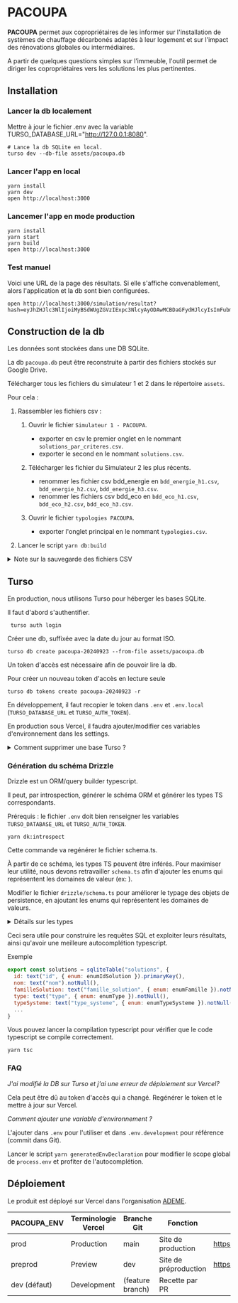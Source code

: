 # PACOUPA

**PACOUPA** permet aux copropriétaires de les informer sur l'installation de systèmes de chauffage décarbonés adaptés à leur logement et sur l'impact des rénovations globales ou intermédiaires.

A partir de quelques questions simples sur l’immeuble, l'outil permet de diriger les copropriétaires vers les solutions les plus pertinentes.

## Installation

### Lancer la db localement

Mettre à jour le fichier .env avec la variable TURSO_DATABASE_URL="http://127.0.0.1:8080".

```shell
# Lance la db SQLite en local.
turso dev --db-file assets/pacoupa.db 
```

### Lancer l'app en local

```shell
yarn install
yarn dev
open http://localhost:3000
```

### Lancemer l'app en mode production

```shell
yarn install        
yarn start
yarn build
open http://localhost:3000
```

### Test manuel

Voici une URL de la page des résultats. 
Si elle s'affiche convenablement, alors l'application et la db sont bien configurées.

```shell
open http://localhost:3000/simulation/resultat?hash=eyJhZHJlc3NlIjoiMyBSdWUgZGVzIExpc3NlcyAyODAwMCBDaGFydHJlcyIsImFubmVlIjoxOTcwLCJyZW5vdmF0aW9uIjpbXSwibmJMb2dlbWVudHMiOjMwLCJwb3NzZWRlRXNwYWNlc0V4dGVyaWV1cnNDb21tdW5zIjoiTm9uIiwicG9zc2VkZUVzcGFjZXNFeHRlcmlldXJzUGVyc29ubmVscyI6Ik91aSIsImVzcGFjZXNFeHRlcmlldXJzUGVyc29ubmVscyI6WyJiYWxjb24iXSwidHlwZUNIIjoiaW5kaXZpZHVlbCIsImVuZXJnaWVDSCI6ImdheiIsImVtZXR0ZXVyIjoicmFkaWF0ZXVycyIsInR5cGVFQ1MiOiJpbmRpdmlkdWVsIiwiZW5lcmdpZUVDUyI6ImdheiJ9&travauxNiveauIsolation=Global
```

## Construction de la db

Les données sont stockées dans une DB SQLite.

La db `pacoupa.db` peut être reconstruite à partir des fichiers stockés sur Google Drive.

Télécharger tous les fichiers du simulateur 1 et 2 dans le répertoire `assets`. 

Pour cela :
1. Rassembler les fichiers csv : 
    1. Ouvrir le fichier `Simulateur 1 - PACOUPA`.
        - exporter en csv le premier onglet en le nommant `solutions_par_criteres.csv`.
        - exporter le second en le nommant `solutions.csv`.
        
    2. Télécharger les fichier du Simulateur 2 les plus récents. 
        - renommer les fichier csv bdd_energie en `bdd_energie_h1.csv`, `bdd_energie_h2.csv`, `bdd_energie_h3.csv`.
        - renommer les fichiers csv bdd_eco en `bdd_eco_h1.csv`, `bdd_eco_h2.csv`, `bdd_eco_h3.csv`.

    3. Ouvrir le fichier `typologies PACOUPA`.
        - exporter l'onglet principal en le nommant `typologies.csv`.

2. Lancer le script `yarn db:build`

<details>
    <summary>Note sur la sauvegarde des fichiers CSV</summary>

    À chaque fois qu'un fichier pacoupa.db est créé, et à minima, quand il est utilisé en production (cf. plus loin sur l'hébergement Turso), il est conseillé de stocker l'ensemble des fichiers csv dans le répertoire `PACOUPA/Backup csv/[YYYYMMDD]` afin de pouvoir à tout moment de retrouver les fichiers sources ou bien de reconstituer le fichier SQLite.
    
</details>

## Turso

En production, nous utilisons Turso pour héberger les bases SQLite.

Il faut d'abord s'authentifier.

```shell
 turso auth login
```

Créer une db, suffixée avec la date du jour au format ISO.

```shell
turso db create pacoupa-20240923 --from-file assets/pacoupa.db
```

Un token d'accès est nécessaire afin de pouvoir lire la db.

Pour créer un nouveau token d'accès en lecture seule
```shell
turso db tokens create pacoupa-20240923 -r 
```

En développement, il faut recopier le token dans `.env` et `.env.local` (`TURSO_DATABASE_URL` et `TURSO_AUTH_TOKEN`).

En production sous Vercel, il faudra ajouter/modifier ces variables d'environnement dans les settings.

<details>
    <summary>Comment supprimer une base Turso ?</summary>

    Ex: turso db destroy pacoupa-20240923.
</details>


### Génération du schéma Drizzle

Drizzle est un ORM/query builder typescript.

Il peut, par introspection, générer le schéma ORM et générer les types TS correspondants.

Prérequis : le fichier `.env` doit bien renseigner les variables `TURSO_DATABASE_URL` et `TURSO_AUTH_TOKEN`.


```shell
yarn dk:introspect
```

Cette commande va regénérer le fichier schema.ts.

À partir de ce schéma, les types TS peuvent être inférés. Pour maximiser leur utilité, nous devons retravailler `schema.ts` afin d'ajouter les enums qui représentent les domaines de valeur (ex: ).

Modifier le fichier `drizzle/schema.ts` pour améliorer le typage des objets de persistence, en ajoutant les enums qui représentent les domaines de valeurs.


<details>
    <summary>Détails sur les types</summary>

    Grâce à cela, nous bénéficierons d'une autocomplétion parfaite. Par exemple, pour le champ `dpe`, nous aurons comme valeurs possibles `["A", "B", "C", "D", "E", "F", "G"]`. 
    
    Nous utilisons également drizzle-zod, qui permet d'inférer des schémas zod à partir du schéma Drizzle.

    Ex: 
        // zod-schema.ts
        import { createSelectSchema } from "drizzle-zod";
        import { type z } from "zod";
        import { bddEco, bddEnergie, criteres, typologies } from "./schema";

        export const criteresBatimentSchema = createSelectSchema(criteres);

    De cette façon, nous essayons autant que possible de ne pas se répéter tout en apportant le plus d'information au niveau des types.
</details>

Ceci sera utile pour construire les requêtes SQL et exploiter leurs résultats, ainsi qu'avoir une meilleure autocomplétion typescript.

Exemple

```js
export const solutions = sqliteTable("solutions", {
  id: text("id", { enum: enumIdSolution }).primaryKey(),
  nom: text("nom").notNull(),
  familleSolution: text("famille_solution", { enum: enumFamille }).notNull(),
  type: text("type", { enum: enumType }).notNull(),
  typeSysteme: text("type_systeme", { enum: enumTypeSysteme }).notNull(),
  ...
}

```

Vous pouvez lancer la compilation typescript pour vérifier que le code typescript se compile correctement.

```shell
yarn tsc
```

### FAQ

*J'ai modifié la DB sur Turso et j'ai une erreur de déploiement sur Vercel?*

Cela peut être dû au token d'accès qui a changé. 
Regénérer le token et le mettre à jour sur Vercel.

*Comment ajouter une variable d'environnement ?*

L'ajouter dans `.env` pour l'utiliser et dans `.env.development` pour référence (commit dans Git).

Lancer le script `yarn generatedEnvDeclaration` pour modifier le scope global de `process.env` et profiter de l'autocomplétion.

## Déploiement

Le produit est déployé sur Vercel dans l'organisation [ADEME](https://vercel.com/ademe).

| PACOUPA_ENV | Terminologie Vercel | Branche Git | Fonction | URL |
| --- | --- | --- | --- | --- |
| prod | Production | main | Site de production | https://pacoupa.ademe.fr/ |
| preprod | Preview | dev | Site de préproduction | https://pacoupa.ademe.vercel.app/ |
| dev (défaut) | Development | (feature branch) | Recette par PR |  |



